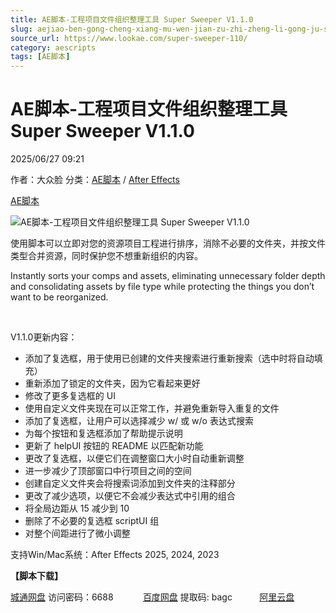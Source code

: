 ```yaml
---
title: AE脚本-工程项目文件组织整理工具 Super Sweeper V1.1.0
slug: aejiao-ben-gong-cheng-xiang-mu-wen-jian-zu-zhi-zheng-li-gong-ju-super-sweeper-v1-1-0
source_url: https://www.lookae.com/super-sweeper-110/
category: aescripts
tags: [AE脚本]
---
```

# AE脚本-工程项目文件组织整理工具 Super Sweeper V1.1.0

2025/06/27 09:21

作者：大众脸
分类：[AE脚本](https://www.lookae.com/after-effects/aescripts/) / [After Effects](https://www.lookae.com/after-effects/)

[AE脚本](https://www.lookae.com/tag/ae%e8%84%9a%e6%9c%ac/)

![AE脚本-工程项目文件组织整理工具 Super Sweeper V1.1.0](https://www.lookae.com/wp-content/uploads/2025/06/Super-Sweeper-.jpg "AE脚本-工程项目文件组织整理工具 Super Sweeper V1.1.0-LookAE.com")

使用脚本可以立即对您的资源项目工程进行排序，消除不必要的文件夹，并按文件类型合并资源，同时保护您不想重新组织的内容。

Instantly sorts your comps and assets, eliminating unnecessary folder depth and consolidating assets by file type while protecting the things you don’t want to be reorganized.

[﻿﻿﻿](http://cloud.video.taobao.com/play/u/null/p/1/e/6/t/1/513962662442.mp4)

V1.1.0更新内容：

* 添加了复选框，用于使用已创建的文件夹搜索进行重新搜索（选中时将自动填充）
* 重新添加了锁定的文件夹，因为它看起来更好
* 修改了更多复选框的 UI
* 使用自定义文件夹现在可以正常工作，并避免重新导入重复的文件
* 添加了复选框，让用户可以选择减少 w/ 或 w/o 表达式搜索
* 为每个按钮和复选框添加了帮助提示说明
* 更新了 helpUI 按钮的 README 以匹配新功能
* 更改了复选框，以便它们在调整窗口大小时自动重新调整
* 进一步减少了顶部窗口中行项目之间的空间
* 创建自定义文件夹会将搜索词添加到文件夹的注释部分
* 更改了减少选项，以便它不会减少表达式中引用的组合
* 将全局边距从 15 减少到 10
* 删除了不必要的复选框 scriptUI 组
* 对整个间距进行了微小调整

支持Win/Mac系统：After Effects 2025, 2024, 2023

**【脚本下载】**

[城通网盘](https://url70.ctfile.com/f/2827370-1522675816-819b18?p=4431) 访问密码：6688            [百度网盘](https://pan.baidu.com/s/1w8VhLuZ-YrwGq3yIxFa4MA?pwd=bagc) 提取码: bagc           [阿里云盘](https://www.alipan.com/s/BdHi99FAcjm)
